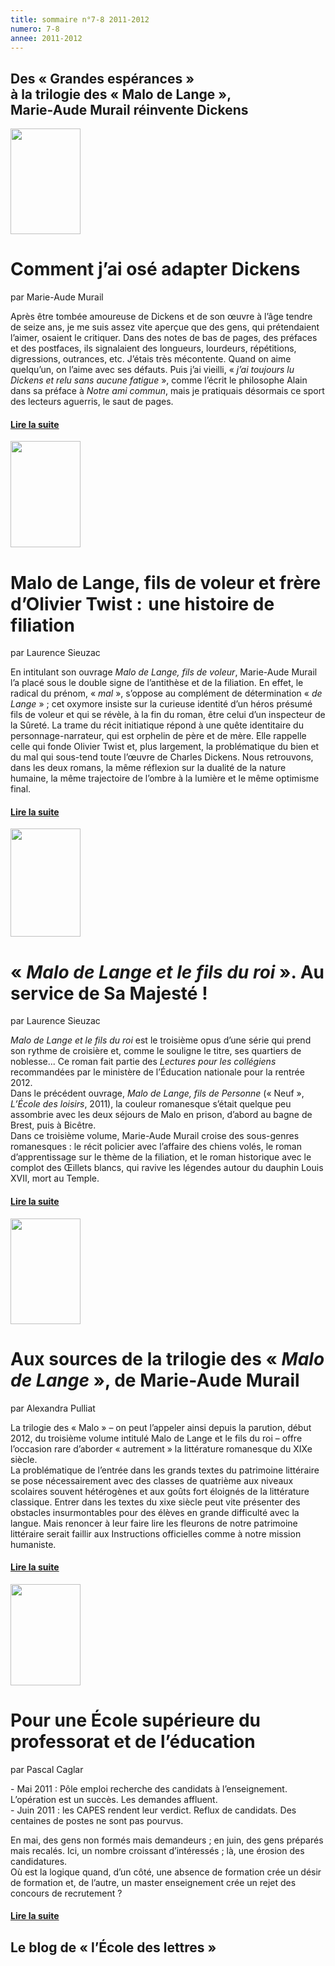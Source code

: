```yaml
---
title: sommaire n°7-8 2011-2012
numero: 7-8
annee: 2011-2012
---
```


<h2><strong>Des &laquo; Grandes esp&eacute;rances &raquo;<br />
à la trilogie des « Malo de Lange »,<br />
Marie-Aude Murail r&eacute;invente Dickens</strong></h2>

<div class="article">
<img src="/pages/static/sommaires/images/1_grandesesperances.png" width="112" height="169" class="image" />
<h1>Comment j&rsquo;ai os&eacute; adapter Dickens</h1>
<p>par Marie-Aude Murail</p>
<p class="aligner">Apr&egrave;s &ecirc;tre tomb&eacute;e amoureuse de Dickens et de son &oelig;uvre &agrave; l&rsquo;&acirc;ge tendre de seize ans, je me suis assez vite aper&ccedil;ue que des gens, qui pr&eacute;tendaient l&rsquo;aimer, osaient le critiquer. Dans des notes de bas de pages, des pr&eacute;faces et des postfaces, ils signalaient des longueurs, lourdeurs, r&eacute;p&eacute;titions, digressions, outrances, etc. J&rsquo;&eacute;tais tr&egrave;s m&eacute;contente. Quand on aime quelqu&rsquo;un, on l&rsquo;aime avec ses d&eacute;fauts. Puis j&rsquo;ai vieilli, &laquo; <em>j&rsquo;ai toujours lu Dickens et relu sans aucune fatigue</em> », comme l’écrit le philosophe Alain dans sa préface à <em>Notre ami commun</em>, mais je pratiquais d&eacute;sormais ce sport des lecteurs aguerris, le saut de pages.</p>
<h4><a href="/articles">Lire la suite </a></h4>
</div>
<div class="article">
  <img src="/pages/static/sommaires/images/2_murail_malo_de_lange.jpg" width="112" height="170" class="image" />
  <h1>Malo de Lange, fils de voleur et fr&egrave;re d&rsquo;Olivier Twist :&#8200;une histoire de filiation</h1>
<p>par Laurence Sieuzac</p>
<p class="aligner">En intitulant son ouvrage <em>Malo de Lange, fils de voleur</em>, Marie-Aude Murail l&rsquo;a plac&eacute; sous le double signe de l&rsquo;antith&egrave;se et de la filiation. En effet, le radical du pr&eacute;nom, &laquo; <em>mal</em> », s’oppose au complément de détermination « <em>de Lange</em> » ; cet oxymore insiste sur la curieuse identité d’un héros présumé fils de voleur et qui se révèle, à la fin du roman, être celui d’un inspecteur de la Sûreté.
La trame du récit initiatique répond à une quête identitaire du personnage-narrateur, qui est orphelin de père et de mère. Elle rappelle celle qui fonde Olivier Twist et, plus largement, la problématique du bien et du mal qui sous-tend toute l’œuvre de Charles Dickens. Nous retrouvons, dans les deux romans, la même réflexion sur la dualité de la nature humaine, la même trajectoire de l’ombre à la lumière et le même optimisme final.</p>
<h4><a href="/articles">Lire la suite </a></h4>
</div>
<div class="article">
  <img src="/pages/static/sommaires/images/3_malo_de_lange_et_le_fils_du_roi.jpg" width="112" height="173" class="image" />
  <h1>« <em>Malo de Lange et le fils du roi</em> ». Au service de Sa Majesté !</h1>
<p>par Laurence Sieuzac</p>
<p class="aligner"><em>Malo de Lange et le fils du roi</em> est le troisi&egrave;me opus d&rsquo;une s&eacute;rie qui prend son rythme de croisi&egrave;re et, comme le souligne le titre, ses quartiers de noblesse... Ce roman fait partie des <em>Lectures pour les coll&eacute;giens</em> recommand&eacute;es par le minist&egrave;re de l&rsquo;&Eacute;ducation nationale pour la rentr&eacute;e 2012.<br />
Dans le pr&eacute;c&eacute;dent ouvrage, <em>Malo de Lange, fils de Personne</em> (&laquo; Neuf &raquo;, <em>L&rsquo;&Eacute;cole des loisirs</em>, 2011), la couleur romanesque s&rsquo;&eacute;tait quelque peu assombrie avec les deux s&eacute;jours de Malo en prison, d&rsquo;abord au bagne de Brest, puis &agrave; Bic&ecirc;tre. <br />
Dans ce troisi&egrave;me volume, Marie-Aude Murail croise des sous-genres romanesques : le r&eacute;cit policier avec l&rsquo;affaire des chiens vol&eacute;s, le roman d&rsquo;apprentissage sur le th&egrave;me de la filiation, et le roman historique avec le complot des &OElig;illets blancs, qui ravive les l&eacute;gendes autour du dauphin Louis XVII, mort au Temple.</p>
<h4><a href="/articles">Lire la suite </a></h4>
</div>
<div class="article"> <img src="/pages/static/sommaires/images/4_malo_de_lange_fils_de_personne.jpg" width="112" height="169" class="image" />
  <h1>Aux sources de la trilogie des &laquo; <em>Malo de Lange</em> », de Marie-Aude Murail</h1>
  <p>par Alexandra Pulliat</p>
  <p class="aligner">La trilogie des &laquo; Malo &raquo; &ndash; on peut l&rsquo;appeler ainsi depuis la parution, d&eacute;but 2012, du troisi&egrave;me volume intitul&eacute; Malo de Lange et le fils du roi &ndash; offre l&rsquo;occasion rare d&rsquo;aborder &laquo; autrement &raquo; la litt&eacute;rature romanesque du XIXe si&egrave;cle.<br />
La probl&eacute;matique de l&rsquo;entr&eacute;e dans les grands textes du patrimoine litt&eacute;raire se pose n&eacute;cessairement avec des classes de quatri&egrave;me aux niveaux scolaires souvent h&eacute;t&eacute;rog&egrave;nes et aux go&ucirc;ts fort &eacute;loign&eacute;s de la litt&eacute;rature classique. Entrer dans les textes du xixe si&egrave;cle peut vite pr&eacute;senter des obstacles insurmontables pour des &eacute;l&egrave;ves en grande difficult&eacute; avec la langue. Mais renoncer &agrave; leur faire lire les fleurons de notre patrimoine litt&eacute;raire serait faillir aux Instructions officielles comme &agrave; notre mission humaniste.</p>
  <h4><a href="/articles">Lire la suite</a></h4>
</div>
<div class="article"> <img src="/pages/static/sommaires/images/5_pole-emploi-ou-education-nationalejpg.jpg" width="112" height="162" class="image" />
  <h1>Pour une &Eacute;cole sup&eacute;rieure du professorat et de l&rsquo;&eacute;ducation</h1>
  <p>par Pascal Caglar</p>
  <p class="aligner">- Mai 2011 : P&ocirc;le emploi recherche des candidats &agrave; l&rsquo;enseignement. L&rsquo;op&eacute;ration est un succ&egrave;s. Les demandes affluent.<br />
- Juin 2011 : les CAPES rendent leur verdict. Reflux de candidats. Des centaines de postes ne sont pas pourvus.</p>

<p>En mai, des gens non form&eacute;s mais demandeurs ; en juin, des gens pr&eacute;par&eacute;s mais recal&eacute;s. Ici, un nombre croissant d&rsquo;int&eacute;ress&eacute;s ; l&agrave;, une &eacute;rosion des candidatures.<br />
O&ugrave; est la logique quand, d&rsquo;un c&ocirc;t&eacute;, une absence de formation cr&eacute;e un d&eacute;sir de formation et, de l&rsquo;autre, un master enseignement cr&eacute;e un rejet des concours de recrutement ?</p>
  <h4><a href="/articles">Lire la suite </a></h4>
</div>
<h2>Le blog de &laquo;&nbsp;l&rsquo;&Eacute;cole des lettres&nbsp;&raquo;</h2>


</div>
